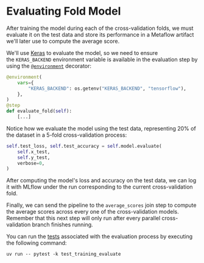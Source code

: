 # Evaluating Fold Model 

After training the model during each of the cross-validation folds, we must evaluate it on the test data and store its performance in a Metaflow artifact we'll later use to compute the average score.

We'll use [Keras](https://keras.io/) to evaluate the model, so we need to ensure the `KERAS_BACKEND` environment variable is available in the evaluation step by using the [`@environment`](.guide/introduction-to-metaflow/environment.md) decorator:

```python
@environment(
    vars={
        "KERAS_BACKEND": os.getenv("KERAS_BACKEND", "tensorflow"),
    },
)
@step
def evaluate_fold(self):
    [...]
```

Notice how we evaluate the model using the test data, representing 20% of the dataset in a 5-fold cross-validation process:

```python
self.test_loss, self.test_accuracy = self.model.evaluate(
    self.x_test,
    self.y_test,
    verbose=0,
)
```

After computing the model's loss and accuracy on the test data, we can log it with MLflow under the run corresponding to the current cross-validation fold.

Finally, we can send the pipeline to the `average_scores` join step to compute the average scores across every one of the cross-validation models. Remember that this next step will only run after every parallel cross-validation branch finishes running.

You can run the [tests](tests/test_training_evaluate.py) associated with the evaluation process by executing the following command:

```shell
uv run -- pytest -k test_training_evaluate
```